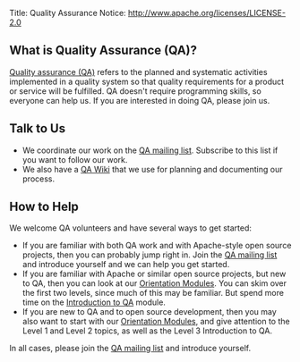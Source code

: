 Title:     Quality Assurance
Notice: http://www.apache.org/licenses/LICENSE-2.0

## What is Quality Assurance (QA)?

[Quality assurance (QA)](https://en.wikipedia.org/wiki/Quality_assurance) refers to the planned and systematic activities implemented in a quality system so that quality requirements for a product or service will be fulfilled.
QA doesn't require programming skills, so everyone can help us. If you are interested in doing QA, please join us.


## Talk to Us

 - We coordinate our work on the [QA mailing list](/mailing-lists.html#qa-mailing-list-public).
Subscribe to this list if you want to follow our work.
 - We also have a [QA Wiki](https://wiki.openoffice.org/wiki/Quality_Assurance) that we use for planning and documenting our process.


## How to Help

We welcome QA volunteers and have several ways to get started:

 - If you are familiar with both QA work and with Apache-style open source projects, then you can probably
jump right in. Join the [QA mailing list](/mailing-lists.html#qa-mailing-list-public) and introduce yourself and we can help you get started.
 - If you are familiar with Apache or similar open source projects, but new to QA, then you can look at our [Orientation Modules](/orientation/index.html).
You can skim over the first two levels, since much of this may be familiar. But spend more time on the 
[Introduction to QA](/orientation/intro-qa.html) module.
 - If you are new to QA and to open source development, then you may also want to start with our
[Orientation Modules](/orientation/index.html), and give attention 
to the Level 1 and Level 2 topics, as well as the Level 3 Introduction to QA.

In all cases, please join the [QA mailing list](/mailing-lists.html#qa-mailing-list-public) and introduce yourself.


